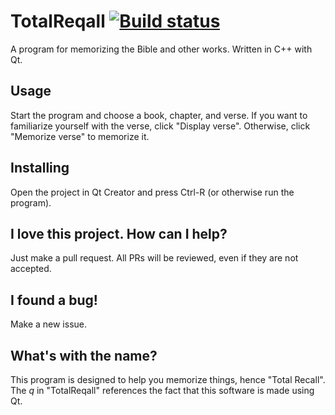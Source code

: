 # TotalReqall [![Build status](https://travis-ci.com/LorenDB/TotalReqall.svg?branch=master)](https://travis-ci.com/github/LorenDB/TotalReqall)

A program for memorizing the Bible and other works. Written in C++ with Qt.

## Usage
Start the program and choose a book, chapter, and verse. If you want to familiarize yourself with the verse, click "Display verse". Otherwise, click "Memorize verse" to memorize it.

## Installing
Open the project in Qt Creator and press Ctrl-R (or otherwise run the program).

## I love this project. How can I help?
Just make a pull request. All PRs will be reviewed, even if they are not accepted.

## I found a bug!
Make a new issue.

## What's with the name?
This program is designed to help you memorize things, hence "Total Recall". The *q* in "TotalReqall" references the fact that this software is made using Qt.